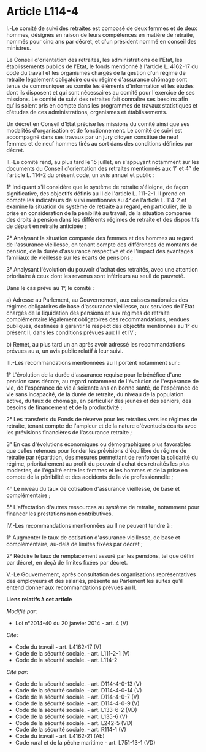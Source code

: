 # Article L114-4

I.-Le comité de suivi des retraites est composé de deux femmes et de deux hommes, désignés en raison de leurs compétences en
matière de retraite, nommés pour cinq ans par décret, et d'un président nommé en conseil des ministres. 

Le Conseil d'orientation des retraites, les administrations de l'Etat, les établissements publics de l'Etat, le fonds
mentionné à l'article L. 4162-17 du code du travail et les organismes chargés de la gestion d'un régime de retraite
légalement obligatoire ou du régime d'assurance chômage sont tenus de communiquer au comité les éléments d'information et les
études dont ils disposent et qui sont nécessaires au comité pour l'exercice de ses missions. Le comité de suivi des retraites
fait connaître ses besoins afin qu'ils soient pris en compte dans les programmes de travaux statistiques et d'études de ces
administrations, organismes et établissements. 

Un décret en Conseil d'Etat précise les missions du comité ainsi que ses modalités d'organisation et de fonctionnement. Le
comité de suivi est accompagné dans ses travaux par un jury citoyen constitué de neuf femmes et de neuf hommes tirés au sort
dans des conditions définies par décret. 

II.-Le comité rend, au plus tard le 15 juillet, en s'appuyant notamment sur les documents du Conseil d'orientation des
retraites mentionnés aux 1° et 4° de l'article L. 114-2 du présent code, un avis annuel et public : 

1° Indiquant s'il considère que le système de retraite s'éloigne, de façon significative, des objectifs définis au II de
l'article L. 111-2-1. Il prend en compte les indicateurs de suivi mentionnés au 4° de l'article L. 114-2 et examine la
situation du système de retraite au regard, en particulier, de la prise en considération de la pénibilité au travail, de la
situation comparée des droits à pension dans les différents régimes de retraite et des dispositifs de départ en retraite
anticipée ; 

2° Analysant la situation comparée des femmes et des hommes au regard de l'assurance vieillesse, en tenant compte des
différences de montants de pension, de la durée d'assurance respective et de l'impact des avantages familiaux de vieillesse
sur les écarts de pensions ; 

3° Analysant l'évolution du pouvoir d'achat des retraités, avec une attention prioritaire à ceux dont les revenus sont
inférieurs au seuil de pauvreté. 

Dans le cas prévu au 1°, le comité : 

a) Adresse au Parlement, au Gouvernement, aux caisses nationales des régimes obligatoires de base d'assurance vieillesse, aux
services de l'Etat chargés de la liquidation des pensions et aux régimes de retraite complémentaire légalement obligatoires
des recommandations, rendues publiques, destinées à garantir le respect des objectifs mentionnés au 1° du présent II, dans
les conditions prévues aux III et IV ; 

b) Remet, au plus tard un an après avoir adressé les recommandations prévues au a, un avis public relatif à leur suivi. 

III.-Les recommandations mentionnées au II portent notamment sur : 

1° L'évolution de la durée d'assurance requise pour le bénéfice d'une pension sans décote, au regard notamment de l'évolution
de l'espérance de vie, de l'espérance de vie à soixante ans en bonne santé, de l'espérance de vie sans incapacité, de la
durée de retraite, du niveau de la population active, du taux de chômage, en particulier des jeunes et des seniors, des
besoins de financement et de la productivité ; 

2° Les transferts du Fonds de réserve pour les retraites vers les régimes de retraite, tenant compte de l'ampleur et de la
nature d'éventuels écarts avec les prévisions financières de l'assurance retraite ; 

3° En cas d'évolutions économiques ou démographiques plus favorables que celles retenues pour fonder les prévisions
d'équilibre du régime de retraite par répartition, des mesures permettant de renforcer la solidarité du régime,
prioritairement au profit du pouvoir d'achat des retraités les plus modestes, de l'égalité entre les femmes et les hommes et
de la prise en compte de la pénibilité et des accidents de la vie professionnelle ; 

4° Le niveau du taux de cotisation d'assurance vieillesse, de base et complémentaire ; 

5° L'affectation d'autres ressources au système de retraite, notamment pour financer les prestations non contributives. 

IV.-Les recommandations mentionnées au II ne peuvent tendre à : 

1° Augmenter le taux de cotisation d'assurance vieillesse, de base et complémentaire, au-delà de limites fixées par décret ; 

2° Réduire le taux de remplacement assuré par les pensions, tel que défini par décret, en deçà de limites fixées par décret. 

V.-Le Gouvernement, après consultation des organisations représentatives des employeurs et des salariés, présente au
Parlement les suites qu'il entend donner aux recommandations prévues au II.

**Liens relatifs à cet article**

_Modifié par_:

  - Loi n°2014-40 du 20 janvier 2014 - art. 4 (V)

_Cite_:

  - Code du travail - art. L4162-17 (V)
  - Code de la sécurité sociale. - art. L111-2-1 (V)
  - Code de la sécurité sociale. - art. L114-2

_Cité par_:

  - Code de la sécurité sociale. - art. D114-4-0-13 (V)
  - Code de la sécurité sociale. - art. D114-4-0-14 (V)
  - Code de la sécurité sociale. - art. D114-4-0-7 (V)
  - Code de la sécurité sociale. - art. D114-4-0-9 (V)
  - Code de la sécurité sociale. - art. L133-6-2 (VD)
  - Code de la sécurité sociale. - art. L135-6 (V)
  - Code de la sécurité sociale. - art. L242-5 (VD)
  - Code de la sécurité sociale. - art. R114-1 (V)
  - Code du travail - art. L4162-21 (Ab)
  - Code rural et de la pêche maritime - art. L751-13-1 (VD)
